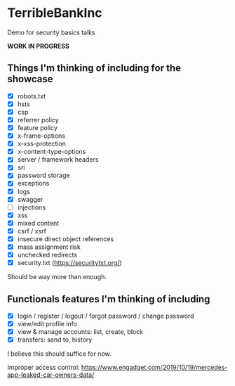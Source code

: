# TerribleBankInc
Demo for security basics talks

**WORK IN PROGRESS**

## Things I'm thinking of including for the showcase
- [x] robots.txt
- [x] hsts
- [x] csp
- [x] referrer policy
- [x] feature policy
- [x] x-frame-options
- [x] x-xss-protection
- [x] x-content-type-options
- [x] server / framework headers
- [x] sri
- [x] password storage
- [x] exceptions
- [x] logs
- [x] swagger
- [ ] injections
- [x] xss
- [x] mixed content
- [x] csrf / xsrf
- [x] insecure direct object references
- [x] mass assignment risk
- [x] unchecked redirects
- [x] security.txt (https://securitytxt.org/)

Should be way more than enough.

## Functionals features I'm thinking of including
- [x] login / register / logout / forgot password / change password
- [x] view/edit profile info
- [x] view & manage accounts: list, create, block
- [x] transfers: send to, history

I believe this should suffice for now.


Improper access control: https://www.engadget.com/2019/10/19/mercedes-app-leaked-car-owners-data/